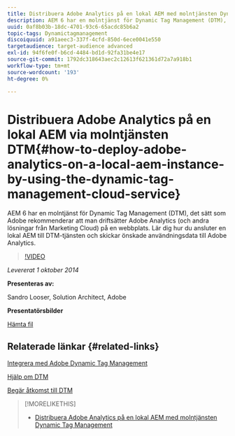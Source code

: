 ```yaml
---
title: Distribuera Adobe Analytics på en lokal AEM med molntjänsten Dynamic Tag Management
description: AEM 6 har en molntjänst för Dynamic Tag Management (DTM), det sätt som Adobe rekommenderar att man driftsätter Adobe Analytics (och andra lösningar från Marketing Cloud) på en webbplats. Lär dig hur du ansluter en lokal AEM till DTM-tjänsten och skickar önskade användningsdata till Adobe Analytics.
uuid: 0af8b03b-18dc-4701-93c6-65acdc85b6a2
topic-tags: Dynamictagmanagement
discoiquuid: a91aeec3-337f-4cfd-850d-6ece0041e550
targetaudience: target-audience advanced
exl-id: 94f6fe0f-b6cd-4484-bd1d-92fa31be4e17
source-git-commit: 1792dc318643aec2c12613f621361d72a7a918b1
workflow-type: tm+mt
source-wordcount: '193'
ht-degree: 0%

---
```


# Distribuera Adobe Analytics på en lokal AEM via molntjänsten DTM{#how-to-deploy-adobe-analytics-on-a-local-aem-instance-by-using-the-dynamic-tag-management-cloud-service}

AEM 6 har en molntjänst för Dynamic Tag Management (DTM), det sätt som Adobe rekommenderar att man driftsätter Adobe Analytics (och andra lösningar från Marketing Cloud) på en webbplats. Lär dig hur du ansluter en lokal AEM till DTM-tjänsten och skickar önskade användningsdata till Adobe Analytics.

>[!VIDEO](https://video.tv.adobe.com/v/19401/?quality=9)

*Levererat 1 oktober 2014*

**Presenteras av:**

Sandro Looser, Solution Architect, Adobe

**Presentatörsbilder**

[Hämta fil](assets/dtm-10-1-2014.pdf)

## Relaterade länkar {#related-links}

[Integrera med Adobe Dynamic Tag Management](https://docs.adobe.com/docs/en/aem/6-0/administer/integration/marketing-cloud/dtm.html)

[Hjälp om DTM](https://experienceleague.adobe.com/docs/data-collection.html?lang=en)

[Begär åtkomst till DTM](https://dtm.adobe.com/request_access)

<!--
[Get back to the Overview](https://helpx.adobe.com/experience-manager/kt/eseminars/gems/aem-index.html)
-->

>[!MORELIKETHIS]
>
>* [Distribuera Adobe Analytics på en lokal AEM med molntjänsten Dynamic Tag Management](aem-adobe-analytics-dynamic-tag-management.md)
